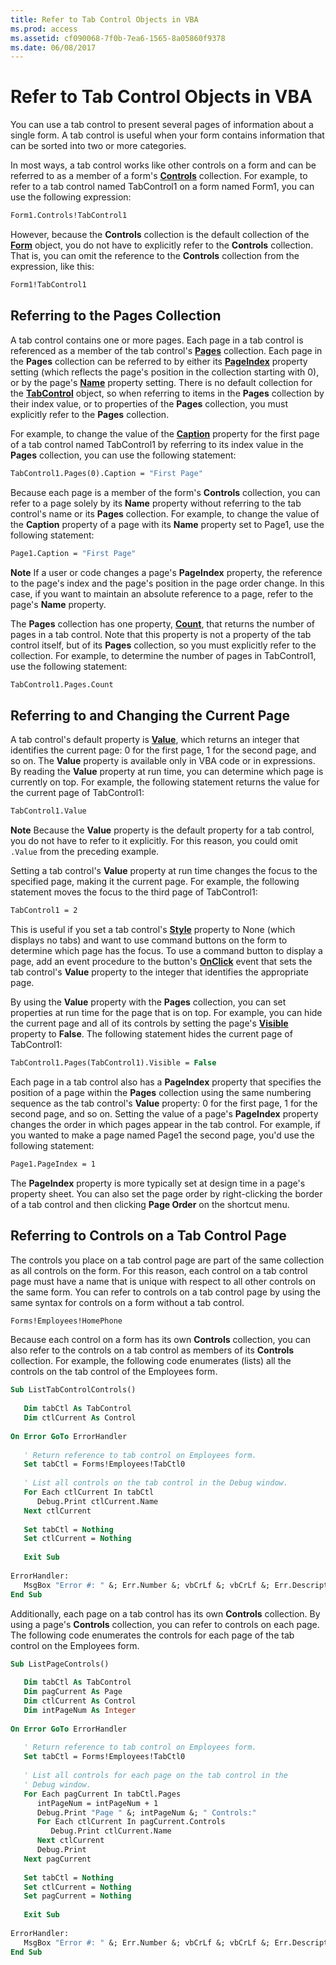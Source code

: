 ```yaml
---
title: Refer to Tab Control Objects in VBA
ms.prod: access
ms.assetid: cf090068-7f0b-7ea6-1565-8a05860f9378
ms.date: 06/08/2017
---
```



# Refer to Tab Control Objects in VBA

You can use a tab control to present several pages of information about a single form. A tab control is useful when your form contains information that can be sorted into two or more categories. 

In most ways, a tab control works like other controls on a form and can be referred to as a member of a form's **[Controls](controls-object-access.md)** collection. For example, to refer to a tab control named TabControl1 on a form named Form1, you can use the following expression:



```vb
Form1.Controls!TabControl1 

```

However, because the **Controls** collection is the default collection of the **[Form](form-object-access.md)** object, you do not have to explicitly refer to the **Controls** collection. That is, you can omit the reference to the **Controls** collection from the expression, like this:



```vb
Form1!TabControl1 

```


## Referring to the Pages Collection

A tab control contains one or more pages. Each page in a tab control is referenced as a member of the tab control's **[Pages](tabcontrol-pages-property-access.md)** collection. Each page in the **Pages** collection can be referred to by either its **[PageIndex](page-pageindex-property-access.md)** property setting (which reflects the page's position in the collection starting with 0), or by the page's **[Name](page-name-property-access.md)** property setting. There is no default collection for the **[TabControl](tabcontrol-object-access.md)** object, so when referring to items in the **Pages** collection by their index value, or to properties of the **Pages** collection, you must explicitly refer to the **Pages** collection.

For example, to change the value of the **[Caption](page-caption-property-access.md)** property for the first page of a tab control named TabControl1 by referring to its index value in the **Pages** collection, you can use the following statement:




```vb
TabControl1.Pages(0).Caption = "First Page" 

```

Because each page is a member of the form's **Controls** collection, you can refer to a page solely by its **Name** property without referring to the tab control's name or its **Pages** collection. For example, to change the value of the **Caption** property of a page with its **Name** property set to Page1, use the following statement:




```vb
Page1.Caption = "First Page" 

```


 **Note**  If a user or code changes a page's **PageIndex** property, the reference to the page's index and the page's position in the page order change. In this case, if you want to maintain an absolute reference to a page, refer to the page's **Name** property.

The **Pages** collection has one property, **[Count](pages-count-property-access.md)**, that returns the number of pages in a tab control. Note that this property is not a property of the tab control itself, but of its **Pages** collection, so you must explicitly refer to the collection. For example, to determine the number of pages in TabControl1, use the following statement:




```vb
TabControl1.Pages.Count 

```


## Referring to and Changing the Current Page

A tab control's default property is **[Value](tabcontrol-value-property-access.md)**, which returns an integer that identifies the current page: 0 for the first page, 1 for the second page, and so on. The **Value** property is available only in VBA code or in expressions. By reading the **Value** property at run time, you can determine which page is currently on top. For example, the following statement returns the value for the current page of TabControl1:


```vb
TabControl1.Value 

```


 **Note**  Because the **Value** property is the default property for a tab control, you do not have to refer to it explicitly. For this reason, you could omit `.Value` from the preceding example.

Setting a tab control's **Value** property at run time changes the focus to the specified page, making it the current page. For example, the following statement moves the focus to the third page of TabControl1:




```vb
TabControl1 = 2 

```

This is useful if you set a tab control's **[Style](tabcontrol-style-property-access.md)** property to None (which displays no tabs) and want to use command buttons on the form to determine which page has the focus. To use a command button to display a page, add an event procedure to the button's **[OnClick](commandbutton-onclick-property-access.md)** event that sets the tab control's **Value** property to the integer that identifies the appropriate page.

By using the **Value** property with the **Pages** collection, you can set properties at run time for the page that is on top. For example, you can hide the current page and all of its controls by setting the page's **[Visible](page-visible-property-access.md)** property to **False**. The following statement hides the current page of TabControl1:




```vb
TabControl1.Pages(TabControl1).Visible = False 

```

Each page in a tab control also has a **PageIndex** property that specifies the position of a page within the **Pages** collection using the same numbering sequence as the tab control's **Value** property: 0 for the first page, 1 for the second page, and so on. Setting the value of a page's **PageIndex** property changes the order in which pages appear in the tab control. For example, if you wanted to make a page named Page1 the second page, you'd use the following statement:




```vb
Page1.PageIndex = 1 

```

The **PageIndex** property is more typically set at design time in a page's property sheet. You can also set the page order by right-clicking the border of a tab control and then clicking **Page Order** on the shortcut menu.


## Referring to Controls on a Tab Control Page

The controls you place on a tab control page are part of the same collection as all controls on the form. For this reason, each control on a tab control page must have a name that is unique with respect to all other controls on the same form. You can refer to controls on a tab control page by using the same syntax for controls on a form without a tab control. 


```vb
Forms!Employees!HomePhone 

```

Because each control on a form has its own **Controls** collection, you can also refer to the controls on a tab control as members of its **Controls** collection. For example, the following code enumerates (lists) all the controls on the tab control of the Employees form.




```vb
Sub ListTabControlControls() 
 
   Dim tabCtl As TabControl 
   Dim ctlCurrent As Control 
 
On Error GoTo ErrorHandler 
 
   ' Return reference to tab control on Employees form. 
   Set tabCtl = Forms!Employees!TabCtl0 
 
   ' List all controls on the tab control in the Debug window. 
   For Each ctlCurrent In tabCtl 
      Debug.Print ctlCurrent.Name 
   Next ctlCurrent 
 
   Set tabCtl = Nothing 
   Set ctlCurrent = Nothing 
 
   Exit Sub 
 
ErrorHandler: 
   MsgBox "Error #: " &; Err.Number &; vbCrLf &; vbCrLf &; Err.Description 
End Sub
```

Additionally, each page on a tab control has its own **Controls** collection. By using a page's **Controls** collection, you can refer to controls on each page. The following code enumerates the controls for each page of the tab control on the Employees form.




```vb
Sub ListPageControls() 
 
   Dim tabCtl As TabControl 
   Dim pagCurrent As Page 
   Dim ctlCurrent As Control 
   Dim intPageNum As Integer 
 
On Error GoTo ErrorHandler 
 
   ' Return reference to tab control on Employees form. 
   Set tabCtl = Forms!Employees!TabCtl0 
 
   ' List all controls for each page on the tab control in the 
   ' Debug window. 
   For Each pagCurrent In tabCtl.Pages 
      intPageNum = intPageNum + 1 
      Debug.Print "Page " &; intPageNum &; " Controls:" 
      For Each ctlCurrent In pagCurrent.Controls 
         Debug.Print ctlCurrent.Name 
      Next ctlCurrent 
      Debug.Print 
   Next pagCurrent 
 
   Set tabCtl = Nothing 
   Set ctlCurrent = Nothing 
   Set pagCurrent = Nothing 
 
   Exit Sub 
 
ErrorHandler: 
   MsgBox "Error #: " &; Err.Number &; vbCrLf &; vbCrLf &; Err.Description 
End Sub
```


